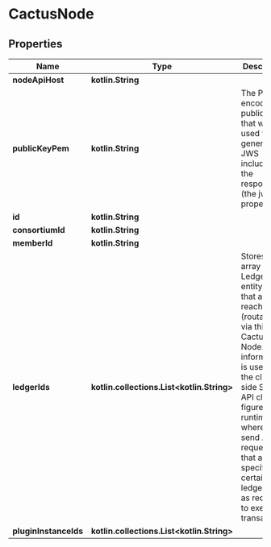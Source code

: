 
# CactusNode

## Properties
Name | Type | Description | Notes
------------ | ------------- | ------------- | -------------
**nodeApiHost** | **kotlin.String** |  | 
**publicKeyPem** | **kotlin.String** | The PEM encoded public key that was used to generate the JWS included in the response (the jws property) | 
**id** | **kotlin.String** |  | 
**consortiumId** | **kotlin.String** |  | 
**memberId** | **kotlin.String** |  | 
**ledgerIds** | **kotlin.collections.List&lt;kotlin.String&gt;** | Stores an array of Ledger entity IDs that are reachable (routable) via this Cactus Node. This information is used by the client side SDK API client to figure out at runtime where to send API requests that are specific to a certain ledger such as requests to execute transactions. | 
**pluginInstanceIds** | **kotlin.collections.List&lt;kotlin.String&gt;** |  | 



